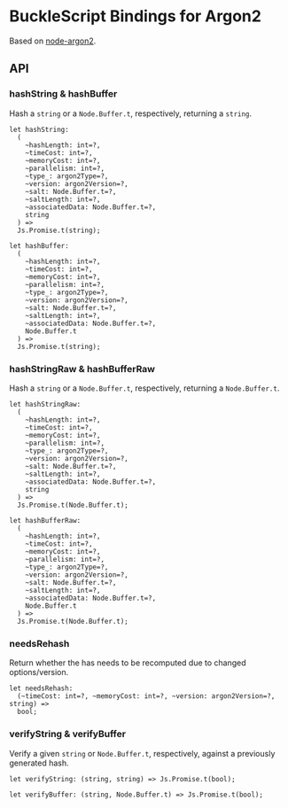 # BuckleScript Bindings for Argon2

Based on [node-argon2](https://github.com/ranisalt/node-argon2).

## API

### hashString & hashBuffer

Hash a `string` or a `Node.Buffer.t`, respectively, returning a `string`.

```Reason
let hashString:
  (
    ~hashLength: int=?,
    ~timeCost: int=?,
    ~memoryCost: int=?,
    ~parallelism: int=?,
    ~type_: argon2Type=?,
    ~version: argon2Version=?,
    ~salt: Node.Buffer.t=?,
    ~saltLength: int=?,
    ~associatedData: Node.Buffer.t=?,
    string
  ) =>
  Js.Promise.t(string);

let hashBuffer:
  (
    ~hashLength: int=?,
    ~timeCost: int=?,
    ~memoryCost: int=?,
    ~parallelism: int=?,
    ~type_: argon2Type=?,
    ~version: argon2Version=?,
    ~salt: Node.Buffer.t=?,
    ~saltLength: int=?,
    ~associatedData: Node.Buffer.t=?,
    Node.Buffer.t
  ) =>
  Js.Promise.t(string);
```

### hashStringRaw & hashBufferRaw

Hash a `string` or a `Node.Buffer.t`, respectively, returning a `Node.Buffer.t`.

```Reason
let hashStringRaw:
  (
    ~hashLength: int=?,
    ~timeCost: int=?,
    ~memoryCost: int=?,
    ~parallelism: int=?,
    ~type_: argon2Type=?,
    ~version: argon2Version=?,
    ~salt: Node.Buffer.t=?,
    ~saltLength: int=?,
    ~associatedData: Node.Buffer.t=?,
    string
  ) =>
  Js.Promise.t(Node.Buffer.t);

let hashBufferRaw:
  (
    ~hashLength: int=?,
    ~timeCost: int=?,
    ~memoryCost: int=?,
    ~parallelism: int=?,
    ~type_: argon2Type=?,
    ~version: argon2Version=?,
    ~salt: Node.Buffer.t=?,
    ~saltLength: int=?,
    ~associatedData: Node.Buffer.t=?,
    Node.Buffer.t
  ) =>
  Js.Promise.t(Node.Buffer.t);
```

### needsRehash

Return whether the has needs to be recomputed due to changed options/version.

```Reason
let needsRehash:
  (~timeCost: int=?, ~memoryCost: int=?, ~version: argon2Version=?, string) =>
  bool;
```

### verifyString & verifyBuffer

Verify a given `string` or `Node.Buffer.t`, respectively, against a previously generated hash.

```Reason
let verifyString: (string, string) => Js.Promise.t(bool);

let verifyBuffer: (string, Node.Buffer.t) => Js.Promise.t(bool);
```
